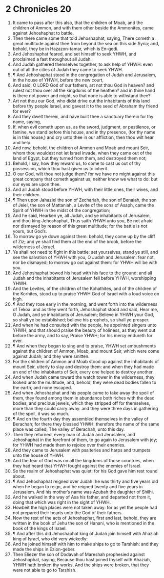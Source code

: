 ﻿# 2 Chronicles 20
1. It came to pass after this also, that the children of Moab, and the children of Ammon, and with them other beside the Ammonites, came against Jehoshaphat to battle. 
2. Then there came some that told Jehoshaphat, saying, There cometh a great multitude against thee from beyond the sea on this side Syria; and, behold, they be in Hazazon-tamar, which is En-gedi. 
3. And Jehoshaphat feared, and set himself to seek YHWH, and proclaimed a fast throughout all Judah. 
4. And Judah gathered themselves together, to ask help of YHWH: even out of all the cities of Judah they came to seek YHWH. 
5. ¶ And Jehoshaphat stood in the congregation of Judah and Jerusalem, in the house of YHWH, before the new court, 
6. And said, O LORD God of our fathers, art not thou God in heaven? and rulest not thou over all the kingdoms of the heathen? and in thine hand is there not power and might, so that none is able to withstand thee? 
7. Art not thou our God, who didst drive out the inhabitants of this land before thy people Israel, and gavest it to the seed of Abraham thy friend for ever? 
8. And they dwelt therein, and have built thee a sanctuary therein for thy name, saying, 
9. If, when evil cometh upon us, as the sword, judgment, or pestilence, or famine, we stand before this house, and in thy presence, (for thy name is in this house,) and cry unto thee in our affliction, then thou wilt hear and help. 
10. And now, behold, the children of Ammon and Moab and mount Seir, whom thou wouldest not let Israel invade, when they came out of the land of Egypt, but they turned from them, and destroyed them not; 
11. Behold, I say, how they reward us, to come to cast us out of thy possession, which thou hast given us to inherit. 
12. O our God, wilt thou not judge them? for we have no might against this great company that cometh against us; neither know we what to do: but our eyes are upon thee. 
13. And all Judah stood before YHWH, with their little ones, their wives, and their children. 
14. ¶ Then upon Jahaziel the son of Zechariah, the son of Benaiah, the son of Jeiel, the son of Mattaniah, a Levite of the sons of Asaph, came the Spirit of YHWH in the midst of the congregation; 
15. And he said, Hearken ye, all Judah, and ye inhabitants of Jerusalem, and thou king Jehoshaphat, Thus saith YHWH unto you, Be not afraid nor dismayed by reason of this great multitude; for the battle is not yours, but God’s. 
16. To morrow go ye down against them: behold, they come up by the cliff of Ziz; and ye shall find them at the end of the brook, before the wilderness of Jeruel. 
17. Ye shall not need to fight in this battle: set yourselves, stand ye still, and see the salvation of YHWH with you, O Judah and Jerusalem: fear not, nor be dismayed; to morrow go out against them: for YHWH will be with you. 
18. And Jehoshaphat bowed his head with his face to the ground: and all Judah and the inhabitants of Jerusalem fell before YHWH, worshipping YHWH. 
19. And the Levites, of the children of the Kohathites, and of the children of the Korhites, stood up to praise YHWH God of Israel with a loud voice on high. 
20. ¶ And they rose early in the morning, and went forth into the wilderness of Tekoa: and as they went forth, Jehoshaphat stood and said, Hear me, O Judah, and ye inhabitants of Jerusalem; Believe in YHWH your God, so shall ye be established; believe his prophets, so shall ye prosper. 
21. And when he had consulted with the people, he appointed singers unto YHWH, and that should praise the beauty of holiness, as they went out before the army, and to say, Praise YHWH; for his mercy endureth for ever. 
22. ¶ And when they began to sing and to praise, YHWH set ambushments against the children of Ammon, Moab, and mount Seir, which were come against Judah; and they were smitten. 
23. For the children of Ammon and Moab stood up against the inhabitants of mount Seir, utterly to slay and destroy them: and when they had made an end of the inhabitants of Seir, every one helped to destroy another. 
24. And when Judah came toward the watch tower in the wilderness, they looked unto the multitude, and, behold, they were dead bodies fallen to the earth, and none escaped. 
25. And when Jehoshaphat and his people came to take away the spoil of them, they found among them in abundance both riches with the dead bodies, and precious jewels, which they stripped off for themselves, more than they could carry away: and they were three days in gathering of the spoil, it was so much. 
26. ¶ And on the fourth day they assembled themselves in the valley of Berachah; for there they blessed YHWH: therefore the name of the same place was called, The valley of Berachah, unto this day. 
27. Then they returned, every man of Judah and Jerusalem, and Jehoshaphat in the forefront of them, to go again to Jerusalem with joy; for YHWH had made them to rejoice over their enemies. 
28. And they came to Jerusalem with psalteries and harps and trumpets unto the house of YHWH. 
29. And the fear of God was on all the kingdoms of those countries, when they had heard that YHWH fought against the enemies of Israel. 
30. So the realm of Jehoshaphat was quiet: for his God gave him rest round about. 
31. ¶ And Jehoshaphat reigned over Judah: he was thirty and five years old when he began to reign, and he reigned twenty and five years in Jerusalem. And his mother’s name was Azubah the daughter of Shilhi. 
32. And he walked in the way of Asa his father, and departed not from it, doing that which was right in the sight of YHWH. 
33. Howbeit the high places were not taken away: for as yet the people had not prepared their hearts unto the God of their fathers. 
34. Now the rest of the acts of Jehoshaphat, first and last, behold, they are written in the book of Jehu the son of Hanani, who is mentioned in the book of the kings of Israel. 
35. ¶ And after this did Jehoshaphat king of Judah join himself with Ahaziah king of Israel, who did very wickedly: 
36. And he joined himself with him to make ships to go to Tarshish: and they made the ships in Ezion-geber. 
37. Then Eliezer the son of Dodavah of Mareshah prophesied against Jehoshaphat, saying, Because thou hast joined thyself with Ahaziah, YHWH hath broken thy works. And the ships were broken, that they were not able to go to Tarshish. 
